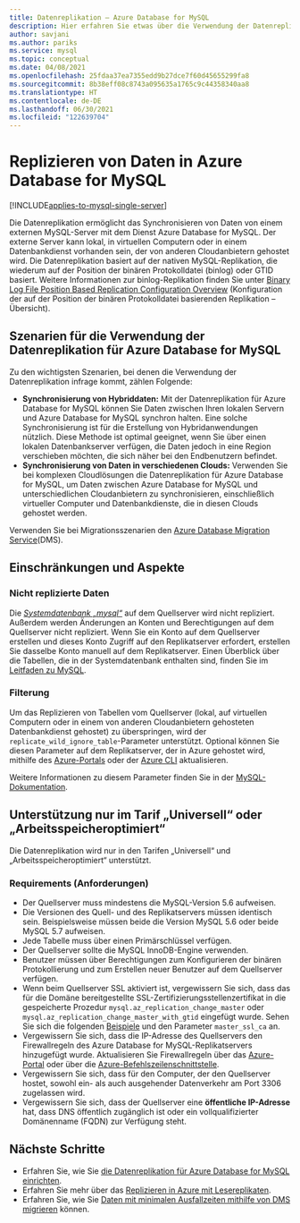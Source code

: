 ```yaml
---
title: Datenreplikation – Azure Database for MySQL
description: Hier erfahren Sie etwas über die Verwendung der Datenreplikation zum Synchronisieren von Daten von einem externen Server mit dem Dienst Azure Database for MySQL.
author: savjani
ms.author: pariks
ms.service: mysql
ms.topic: conceptual
ms.date: 04/08/2021
ms.openlocfilehash: 25fdaa37ea7355edd9b27dce7f60d45655299fa8
ms.sourcegitcommit: 8b38eff08c8743a095635a1765c9c44358340aa8
ms.translationtype: HT
ms.contentlocale: de-DE
ms.lasthandoff: 06/30/2021
ms.locfileid: "122639704"
---
```

# <a name="replicate-data-into-azure-database-for-mysql"></a>Replizieren von Daten in Azure Database for MySQL

[!INCLUDE[applies-to-mysql-single-server](includes/applies-to-mysql-single-server.md)]

Die Datenreplikation ermöglicht das Synchronisieren von Daten von einem externen MySQL-Server mit dem Dienst Azure Database for MySQL. Der externe Server kann lokal, in virtuellen Computern oder in einem Datenbankdienst vorhanden sein, der von anderen Cloudanbietern gehostet wird. Die Datenreplikation basiert auf der nativen MySQL-Replikation, die wiederum auf der Position der binären Protokolldatei (binlog) oder GTID basiert. Weitere Informationen zur binlog-Replikation finden Sie unter [Binary Log File Position Based Replication Configuration Overview](https://dev.mysql.com/doc/refman/5.7/en/binlog-replication-configuration-overview.html) (Konfiguration der auf der Position der binären Protokolldatei basierenden Replikation – Übersicht).

## <a name="when-to-use-data-in-replication"></a>Szenarien für die Verwendung der Datenreplikation für Azure Database for MySQL

Zu den wichtigsten Szenarien, bei denen die Verwendung der Datenreplikation infrage kommt, zählen Folgende:

- **Synchronisierung von Hybriddaten:** Mit der Datenreplikation für Azure Database for MySQL können Sie Daten zwischen Ihren lokalen Servern und Azure Database for MySQL synchron halten. Eine solche Synchronisierung ist für die Erstellung von Hybridanwendungen nützlich. Diese Methode ist optimal geeignet, wenn Sie über einen lokalen Datenbankserver verfügen, die Daten jedoch in eine Region verschieben möchten, die sich näher bei den Endbenutzern befindet.
- **Synchronisierung von Daten in verschiedenen Clouds:** Verwenden Sie bei komplexen Cloudlösungen die Datenreplikation für Azure Database for MySQL, um Daten zwischen Azure Database for MySQL und unterschiedlichen Cloudanbietern zu synchronisieren, einschließlich virtueller Computer und Datenbankdienste, die in diesen Clouds gehostet werden.

Verwenden Sie bei Migrationsszenarien den [Azure Database Migration Service](https://azure.microsoft.com/services/database-migration/)(DMS).

## <a name="limitations-and-considerations"></a>Einschränkungen und Aspekte

### <a name="data-not-replicated"></a>Nicht replizierte Daten

Die [*Systemdatenbank „mysql“*](https://dev.mysql.com/doc/refman/5.7/en/system-schema.html) auf dem Quellserver wird nicht repliziert. Außerdem werden Änderungen an Konten und Berechtigungen auf dem Quellserver nicht repliziert. Wenn Sie ein Konto auf dem Quellserver erstellen und dieses Konto Zugriff auf den Replikatserver erfordert, erstellen Sie dasselbe Konto manuell auf dem Replikatserver. Einen Überblick über die Tabellen, die in der Systemdatenbank enthalten sind, finden Sie im [Leitfaden zu MySQL](https://dev.mysql.com/doc/refman/5.7/en/system-schema.html).

### <a name="filtering"></a>Filterung

Um das Replizieren von Tabellen vom Quellserver (lokal, auf virtuellen Computern oder in einem von anderen Cloudanbietern gehosteten Datenbankdienst gehostet) zu überspringen, wird der `replicate_wild_ignore_table`-Parameter unterstützt. Optional können Sie diesen Parameter auf dem Replikatserver, der in Azure gehostet wird, mithilfe des [Azure-Portals](howto-server-parameters.md) oder der [Azure CLI](howto-configure-server-parameters-using-cli.md) aktualisieren.

Weitere Informationen zu diesem Parameter finden Sie in der [MySQL-Dokumentation](https://dev.mysql.com/doc/refman/8.0/en/replication-options-replica.html#option_mysqld_replicate-wild-ignore-table).

## <a name="supported-in-general-purpose-or-memory-optimized-tier-only"></a>Unterstützung nur im Tarif „Universell“ oder „Arbeitsspeicheroptimiert“

Die Datenreplikation wird nur in den Tarifen „Universell“ und „Arbeitsspeicheroptimiert“ unterstützt.

### <a name="requirements"></a>Requirements (Anforderungen)

- Der Quellserver muss mindestens die MySQL-Version 5.6 aufweisen.
- Die Versionen des Quell- und des Replikatservers müssen identisch sein. Beispielsweise müssen beide die Version MySQL 5.6 oder beide MySQL 5.7 aufweisen.
- Jede Tabelle muss über einen Primärschlüssel verfügen.
- Der Quellserver sollte die MySQL InnoDB-Engine verwenden.
- Benutzer müssen über Berechtigungen zum Konfigurieren der binären Protokollierung und zum Erstellen neuer Benutzer auf dem Quellserver verfügen.
- Wenn beim Quellserver SSL aktiviert ist, vergewissern Sie sich, dass das für die Domäne bereitgestellte SSL-Zertifizierungsstellenzertifikat in die gespeicherte Prozedur `mysql.az_replication_change_master` oder `mysql.az_replication_change_master_with_gtid` eingefügt wurde. Sehen Sie sich die folgenden [Beispiele](./howto-data-in-replication.md#link-source-and-replica-servers-to-start-data-in-replication) und den Parameter `master_ssl_ca` an.
- Vergewissern Sie sich, dass die IP-Adresse des Quellservers den Firewallregeln des Azure Database for MySQL-Replikatservers hinzugefügt wurde. Aktualisieren Sie Firewallregeln über das [Azure-Portal](./howto-manage-firewall-using-portal.md) oder über die [Azure-Befehlszeilenschnittstelle](./howto-manage-firewall-using-cli.md).
- Vergewissern Sie sich, dass für den Computer, der den Quellserver hostet, sowohl ein- als auch ausgehender Datenverkehr am Port 3306 zugelassen wird.
- Vergewissern Sie sich, dass der Quellserver eine **öffentliche IP-Adresse** hat, dass DNS öffentlich zugänglich ist oder ein vollqualifizierter Domänenname (FQDN) zur Verfügung steht.

## <a name="next-steps"></a>Nächste Schritte

- Erfahren Sie, wie Sie [die Datenreplikation für Azure Database for MySQL einrichten](howto-data-in-replication.md).
- Erfahren Sie mehr über das [Replizieren in Azure mit Lesereplikaten](concepts-read-replicas.md).
- Erfahren Sie, wie Sie [Daten mit minimalen Ausfallzeiten mithilfe von DMS migrieren](howto-migrate-online.md) können.
